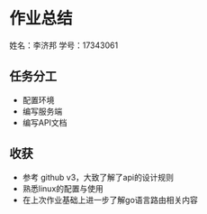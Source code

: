 # 作业总结

姓名：李济邦
学号：17343061

## 任务分工

- 配置环境
- 编写服务端
- 编写API文档



## 收获

-  参考 github v3，大致了解了api的设计规则
- 熟悉linux的配置与使用
-  在上次作业基础上进一步了解go语言路由相关内容
